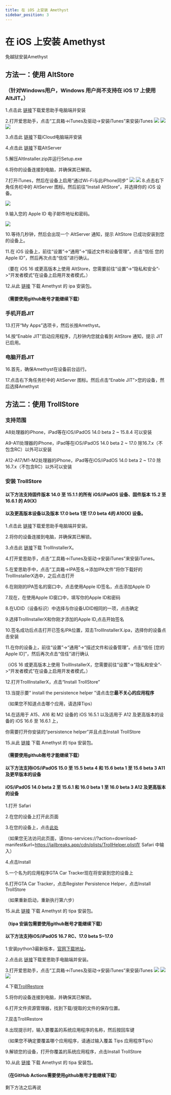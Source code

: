 ```yaml
---
title: 在 iOS 上安装 Amethyst
sidebar_position: 3
---
```


# 在 iOS 上安装 Amethyst

免越狱安装Amethyst

## 方法一：使用 AltStore

### （针对Windows用户，Windows 用户尚不支持在 iOS 17 上使用 AltJIT。）

1.点击此 [链接](i4.cn)下载爱思助手电脑端并安装

2.打开爱思助手，点击“工具箱->iTunes及驱动->安装iTunes”来安装iTunes
![](../_images/i4_1.png)
![](../_images/i4_2.png)
![](../_images/i4_3.png)


3.点击此 [链接](https://updates.cdn-apple.com/2020/windows/001-39935-20200911-1A70AA56-F448-11EA-8CC0-99D41950005E/iCloudSetup.exe)下载iCloud电脑端并安装

4.点击此 [链接](https://cdn.altstore.io/file/altstore/altinstaller.zip)下载AltServer

5.解压AltInstaller.zip并运行Setup.exe

6.将你的设备连接到电脑，并确保其已解锁。

7.打开iTunes，然后在设备上启用“通过Wi-Fi与此iPhone同步”
![](../_images/iTunes_1.png)
![](../_images/iTunes_2.png)
8.点击右下角任务栏中的 AltServer 图标。然后前往“Install AltStore”，并选择你的 iOS 设备。

![](../_images/Alt_1.png)

9.输入您的 Apple ID 电子邮件地址和密码。

![](../_images/Alt_2.png)

10.等待几秒钟，然后会出现一个 AltServer 通知，提示 AltStore 已成功安装到您的设备上。

11.在 iOS 设备上，前往“设置”->“通用”->“描述文件和设备管理”。点击“信任 您的 Apple ID”，然后再次点击“信任”进行确认。

（要在 iOS 16 或更高版本上使用 AltStore，您需要前往“设置”->“隐私和安全”->“开发者模式”在设备上启用开发者模式。）

12.从此 [链接](https://github.com/AngelAuraMC/Amethyst-iOS/actions) 下载 Amethyst 的 ipa 安装包。

#### （需要使用github账号才能继续下载）

### 手机开启JIT

13.打开“My Apps”选项卡，然后长按Amethyst。

14.按“Enable JIT”启动应用程序，几秒钟内您就会看到 AltStore 通知，提示 JIT 已启用。

### 电脑开启JIT

16.首先，确保Amethyst在设备前台运行。

17.点击右下角任务栏中的 AltServer 图标。然后点击“Enable JIT”>您的设备，然后选择Amethyst

## 方法二：使用 TrollStore

### 支持范围

A8处理器的iPhone，iPad等在iOS/iPadOS 14.0 beta 2 ~ 15.8.4	可以安装

A9-A11处理器的iPhone，iPad等在iOS/iPadOS 14.0 beta 2 ~ 17.0 除16.7.x（不包含RC）以外可以安装

A12-A17/M1-M2处理器的iPhone，iPad等在iOS/iPadOS 14.0 beta 2 ~ 17.0 除16.7.x（不包含RC）以外可以安装

### 安装 TrollStore

#### 以下方法支持固件版本 14.0 至 15.1.1 的所有 iOS/iPadOS 设备、固件版本 15.2 至 16.6.1 的 A9(X) 

#### 以及更高版本设备以及版本 17.0 beta 1至 17.0 beta 4的 A10(X) 设备。

1.点击此 [链接](i4.cn)下载爱思助手电脑端并安装。

2.将你的设备连接到电脑，并确保其已解锁。

3.点击此 [链接](https://github.com/alfiecg24/TrollInstallerX/releases/latest/download/TrollInstallerX.ipa)下载 TrollInstallerX。

4.打开爱思助手，点击“工具箱->iTunes及驱动->安装iTunes”来安装iTunes。

5.在爱思助手中，点击“工具箱->IPA签名->添加IPA文件”将你下载好的TrollInstallerX选中，之后点击打开

6.在刚刚的IPA签名的窗口中，点击使用Apple ID签名，点击添加Apple ID

7.现在，在使用Apple ID窗口中，填写你的Apple ID和密码

8.在UDID（设备标识）中选择与你设备UDID相同的一项，点击确定

9.选择TrollInstallerX和你刚才添加的Apple ID,点击开始签名

10.签名成功后点击打开已签名IPA位置，双击TrollInstallerX.ipa，选择你的设备点击安装

11.在你的设备上，前往“设置”->“通用”->“描述文件和设备管理”。点击“信任 [您的 Apple ID]”，然后再次点击“信任”进行确认

（iOS 16 或更高版本上使用 TrollInstallerX，您需要前往“设置”->“隐私和安全”->“开发者模式”在设备上启用开发者模式。）

12.打开TrollInstallerX，点击“Install TrollStore”

13.当提示要“ install the persistence helper ”请点击您**最不关心的应用程序**

（如果您不知道点击哪个应用，请选择Tips）

14.在适用于 A15、A16 和 M2 设备的 iOS 16.5.1 以及适用于 A12 及更高版本的设备的 iOS 16.6 至 16.6.1 上，

你需要打开你安装的“persistence helper”并且点击Install TrollStore

15.从此 [链接](https://github.com/AngelAuraMC/Amethyst-iOS/actions) 下载 Amethyst 的 tipa 安装包。

#### （需要使用github账号才能继续下载）

#### 以下方法支持iOS/iPadOS 15.0 至 15.5 beta 4 和 15.6 beta 1 至 15.6 beta 3  A11 及更早版本的设备

#### iOS/iPadOS 14.0 beta 2 至 15.6.1 和 16.0 beta 1 至 16.0 beta 3 A12 及更高版本的设备

1.打开 Safari

2.在您的设备上打开此页面

3.在您的设备上，点击[此处](itms-services://?action=download-manifest&url=https://jailbreaks.app/cdn/plists/TrollHelper.plist)

（如果您无法访问此页面，请itms-services://?action=download-manifest&url=https://jailbreaks.app/cdn/plists/TrollHelper.plist在 Safari 中输入）

4.点击Install

5.一个名为的应用程序GTA Car Tracker现在将安装到您的设备上

6.打开GTA Car Tracker，点击Register Persistence Helper，点击Install TrollStore

（如果重新启动，重新执行第六步）

15.从此 [链接](https://github.com/AngelAuraMC/Amethyst-iOS/actions) 下载 Amethyst 的 tipa 安装包。

#### （tipa 安装包需要使用github账号才能继续下载）

#### 以下方法支持iOS/iPadOS 16.7 RC、17.0 beta 5~17.0

1.安装python3最新版本，[官网下载地址](https://www.python.org/downloads/)。

2.点击此 [链接](i4.cn)下载爱思助手电脑端并安装。

3.打开爱思助手，点击“工具箱->iTunes及驱动->安装iTunes”来安装iTunes
![](../_images/i4_1.png)
![](../_images/i4_2.png)
![](../_images/i4_3.png)

4.下载[TrollRestore](https://github.com/JJTech0130/TrollRestore/releases/download/1.0/TrollRestore.exe)

5.将你的设备连接到电脑，并确保其已解锁。

6.打开文件资源管理器，找到下载/提取的文件的保存位置。

7.双击TrollRestore

8.出现提示时，输入要覆盖的系统应用程序的名称，然后按回车键

（如果您不确定要覆盖哪个应用程序，请通过输入覆盖 Tips 应用程序Tips）

9.解锁您的设备，打开你覆盖的系统应用程序，点击Install TrollStore

10.从此 [链接](https://github.com/AngelAuraMC/Amethyst-iOS/actions) 下载 Amethyst 的 tipa 安装包。

#### （在GitHub Actions需要使用github账号才能继续下载）

剩下方法之后再说
